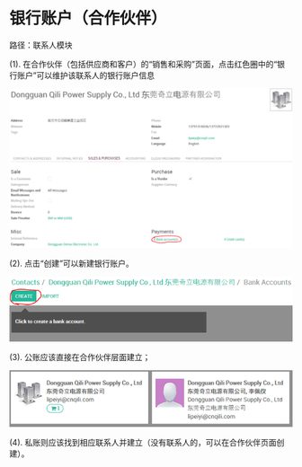 # 银行账户（合作伙伴）

路径：联系人模块

(1). 在合作伙伴（包括供应商和客户）的“销售和采购”页面，点击红色圈中的“银行账户”可以维护该联系人的银行账户信息

![Bank Account](_images/res.partner.bank.PNG)

(2). 点击“创建”可以新建银行账户。

![Bank Account](_images/res.partner.bank1.PNG)

(3). 公账应该直接在合作伙伴层面建立；

![Bank Account](_images/res.partner.bank2.PNG)

(4). 私账则应该找到相应联系人并建立（没有联系人的，可以在合作伙伴页面创建）。